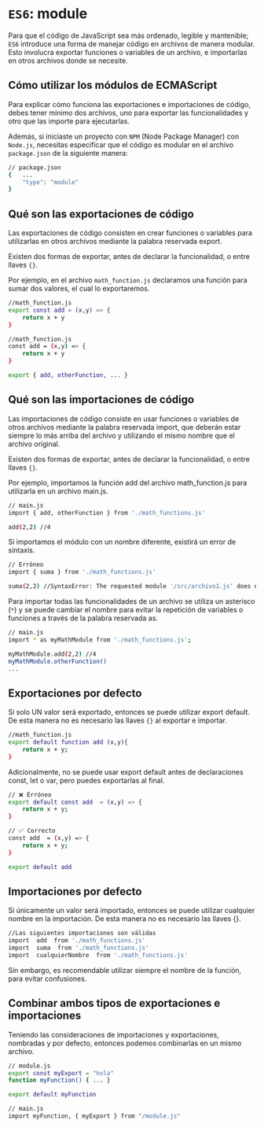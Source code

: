 # `ES6`: module

Para que el código de JavaScript sea más ordenado, legible y mantenible; `ES6` introduce una forma de manejar código en archivos de manera modular. Esto involucra exportar funciones o variables de un archivo, e importarlas en otros archivos donde se necesite.

## Cómo utilizar los módulos de ECMAScript

Para explicar cómo funciona las exportaciones e importaciones de código, debes tener mínimo dos archivos, uno para exportar las funcionalidades y otro que las importe para ejecutarlas.

Además, si iniciaste un proyecto con `NPM` (Node Package Manager) con `Node.js`, necesitas especificar que el código es modular en el archivo `package.json` de la siguiente manera:

```bash
// package.json
{   ...
    "type": "module"
}
```

## Qué son las exportaciones de código

Las exportaciones de código consisten en crear funciones o variables para utilizarlas en otros archivos mediante la palabra reservada export.

Existen dos formas de exportar, antes de declarar la funcionalidad, o entre llaves `{}`.

Por ejemplo, en el archivo `math_function.js` declaramos una función para sumar dos valores, el cual lo exportaremos.

```bash
//math_function.js
export const add = (x,y) => {
    return x + y
}

//math_function.js
const add = (x,y) => {
    return x + y
}

export { add, otherFunction, ... }
```

## Qué son las importaciones de código

Las importaciones de código consiste en usar funciones o variables de otros archivos mediante la palabra reservada import, que deberán estar siempre lo más arriba del archivo y utilizando el mismo nombre que el archivo original.

Existen dos formas de exportar, antes de declarar la funcionalidad, o entre llaves `{}`.

Por ejemplo, importamos la función add del archivo math_function.js para utilizarla en un archivo main.js.

``` bash
// main.js
import { add, otherFunction } from './math_functions.js'

add(2,2) //4
```

Si importamos el módulo con un nombre diferente, existirá un error de sintaxis.

``` bash
// Erróneo
import { suma } from './math_functions.js'

suma(2,2) //SyntaxError: The requested module '/src/archivo1.js' does not provide an export named 'suma'
```

Para importar todas las funcionalidades de un archivo se utiliza un asterisco (`*`) y se puede cambiar el nombre para evitar la repetición de variables o funciones a través de la palabra reservada as.

``` bash
// main.js
import * as myMathModule from './math_functions.js';

myMathModule.add(2,2) //4
myMathModule.otherFunction()
...
```

## Exportaciones por defecto

Si solo UN valor será exportado, entonces se puede utilizar export default. De esta manera no es necesario las llaves `{}` al exportar e importar.

``` bash
//math_function.js
export default function add (x,y){
    return x + y;
}
```

Adicionalmente, no se puede usar export default antes de declaraciones const, let o var, pero puedes exportarlas al final.

``` bash
// ❌ Erróneo
export default const add  = (x,y) => {
    return x + y;
}

// ✅ Correcto
const add  = (x,y) => {
    return x + y;
}

export default add
```

## Importaciones por defecto

Si únicamente un valor será importado, entonces se puede utilizar cualquier nombre en la importación. De esta manera no es necesario las llaves {}.

``` bash
//Las siguientes importaciones son válidas
import  add  from './math_functions.js'
import  suma  from './math_functions.js'
import  cualquierNombre  from './math_functions.js'
```

Sin embargo, es recomendable utilizar siempre el nombre de la función, para evitar confusiones.

## Combinar ambos tipos de exportaciones e importaciones

Teniendo las consideraciones de importaciones y exportaciones, nombradas y por defecto, entonces podemos combinarlas en un mismo archivo.

``` bash
// module.js
export const myExport = "hola"
function myFunction() { ... }

export default myFunction

// main.js
import myFunction, { myExport } from "/module.js"
```
